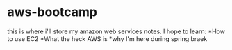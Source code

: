 # aws-bootcamp
this is where i'll store my amazon web services notes.
I hope to learn:
*How to use EC2
*What the heck AWS is
*why I'm here during spring braek
